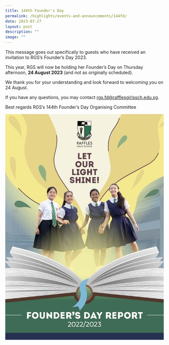 ```yaml
---
title: 144th Founder's Day
permalink: /highlights/events-and-announcements/144fd/
date: 2023-07-27
layout: post
description: ""
image: ""
---
```

This message goes out specifically to guests who have received an invitation to RGS’s Founder’s Day 2023.

This year, RGS will now be holding her Founder’s Day on Thursday afternoon, **24 August 2023** (and not as originally scheduled).

We thank you for your understanding and look forward to welcoming you on 24 August.

If you have any questions, you may contact rgs.fd@rafflesgirlssch.edu.sg.

Best regards
RGS’s 144th Founder’s Day Organising Committee

![](/images/rgs%20fd%20booklet%202023%20cover%20-%2030%20may%202023.jpg)
